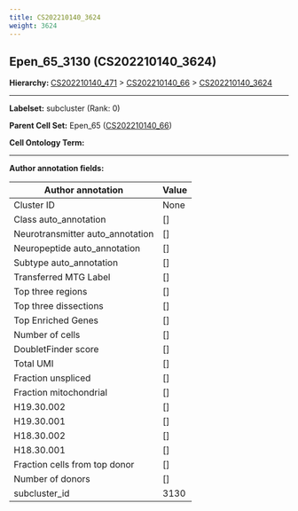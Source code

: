 ```yaml
---
title: CS202210140_3624
weight: 3624
---
```

## Epen_65_3130 (CS202210140_3624)
<b>Hierarchy: </b>
[CS202210140_471](cell_sets/CS202210140_471.md) >
[CS202210140_66](cell_sets/CS202210140_66.md) >
[CS202210140_3624](cell_sets/CS202210140_3624.md)

---


**Labelset:** subcluster (Rank: 0)

**Parent Cell Set:** Epen_65 ([CS202210140_66](cell_sets/CS202210140_66.md))



**Cell Ontology Term:** 

[MARKER GENES.]: #


---

[TRANSFERRED ANNOTATIONS.]: #


[AUTHOR ANNOTATION FIELDS.]: #


**Author annotation fields:**

| Author annotation | Value |
|-------------------|-------|
|Cluster ID|None|
|Class auto_annotation|[]|
|Neurotransmitter auto_annotation|[]|
|Neuropeptide auto_annotation|[]|
|Subtype auto_annotation|[]|
|Transferred MTG Label|[]|
|Top three regions|[]|
|Top three dissections|[]|
|Top Enriched Genes|[]|
|Number of cells|[]|
|DoubletFinder score|[]|
|Total UMI|[]|
|Fraction unspliced|[]|
|Fraction mitochondrial|[]|
|H19.30.002|[]|
|H19.30.001|[]|
|H18.30.002|[]|
|H18.30.001|[]|
|Fraction cells from top donor|[]|
|Number of donors|[]|
|subcluster_id|3130|
